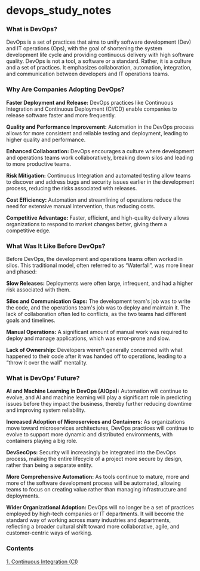 # devops_study_notes

### __What is DevOps?__

DevOps is a set of practices that aims to unify software development (Dev) and IT operations (Ops), with the goal of shortening the system development life cycle and providing continuous delivery with high software quality. DevOps is not a tool, a software or a standard. Rather, it is a culture and a set of practices. It emphasizes collaboration, automation, integration, and communication between developers and IT operations teams.

### __Why Are Companies Adopting DevOps?__

__Faster Deployment and Release:__ DevOps practices like Continuous Integration and Continuous Deployment (CI/CD) enable companies to release software faster and more frequently.

__Quality and Performance Improvement:__ Automation in the DevOps process allows for more consistent and reliable testing and deployment, leading to higher quality and performance.

__Enhanced Collaboration:__ DevOps encourages a culture where development and operations teams work collaboratively, breaking down silos and leading to more productive teams.

__Risk Mitigation:__ Continuous Integration and automated testing allow teams to discover and address bugs and security issues earlier in the development process, reducing the risks associated with releases.

__Cost Efficiency:__ Automation and streamlining of operations reduce the need for extensive manual intervention, thus reducing costs.

__Competitive Advantage:__ Faster, efficient, and high-quality delivery allows organizations to respond to market changes better, giving them a competitive edge.

### __What Was It Like Before DevOps?__

Before DevOps, the development and operations teams often worked in silos. This traditional model, often referred to as “Waterfall”, was more linear and phased:

__Slow Releases:__ Deployments were often large, infrequent, and had a higher risk associated with them.

__Silos and Communication Gaps:__ The development team's job was to write the code, and the operations team's job was to deploy and maintain it. The lack of collaboration often led to conflicts, as the two teams had different goals and timelines.

__Manual Operations:__ A significant amount of manual work was required to deploy and manage applications, which was error-prone and slow.

__Lack of Ownership:__ Developers weren’t generally concerned with what happened to their code after it was handed off to operations, leading to a “throw it over the wall” mentality.

### __What is DevOps’ Future?__

__AI and Machine Learning in DevOps (AIOps):__ Automation will continue to evolve, and AI and machine learning will play a significant role in predicting issues before they impact the business, thereby further reducing downtime and improving system reliability.

__Increased Adoption of Microservices and Containers:__ As organizations move toward microservices architectures, DevOps practices will continue to evolve to support more dynamic and distributed environments, with containers playing a big role.

__DevSecOps:__ Security will increasingly be integrated into the DevOps process, making the entire lifecycle of a project more secure by design, rather than being a separate entity.

__More Comprehensive Automation:__ As tools continue to mature, more and more of the software development process will be automated, allowing teams to focus on creating value rather than managing infrastructure and deployments.

__Wider Organizational Adoption:__ DevOps will no longer be a set of practices employed by high-tech companies or IT departments. It will become the standard way of working across many industries and departments, reflecting a broader cultural shift toward more collaborative, agile, and customer-centric ways of working.

### Contents

[1. Continuous Integration (CI)](/Cotinuous_Integration_CI.md)
